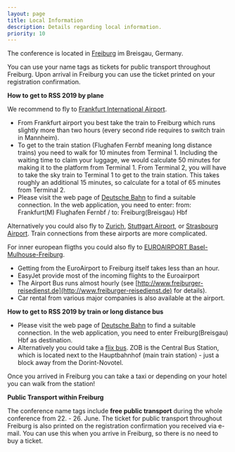 ```yaml
---
layout: page
title: Local Information
description: Details regarding local information.
priority: 10
---
```

The conference is located in [Freiburg](http://www.freiburg.de) im Breisgau, Germany.

<p class="message">
You can use your name tags as tickets for public transport throughout
Freiburg. Upon arrival in Freiburg you can use the ticket printed on
your registration confirmation.
</p>


**How to get to RSS 2019 by plane**

We recommend to fly to [Frankfurt International Airport](http://www.frankfurt-airport.com/en.html). 
* From Frankfurt airport you best take the train to Freiburg which runs slightly more than two hours (every second ride requires to switch train in Mannheim).
* To get to the train station (Flughafen Fernbf meaning long distance trains) you need to walk for 10 minutes from Terminal 1. Including the waiting time to claim your luggage, we would calculate 50 minutes for making it to the platform from Terminal 1. From Terminal 2, you will have to take the sky train to Terminal 1 to get to the train station. This takes roughly an additional 15 minutes, so calculate for a total of 65 minutes from Terminal 2.
* Please visit the web page of [Deutsche Bahn](https://www.bahn.com/en/view/index.shtml) to find a suitable connection. In the web application, you need to enter: from: Frankfurt(M) Flughafen Fernbf / to: Freiburg(Breisgau) Hbf

Alternatively you could also fly to [Zurich](https://www.zurich-airport.com/), [Stuttgart Airport](http://www.stuttgart-airport.com/),
 or [Strasbourg Airport](http://www.strasbourg.aeroport.fr/en). Train connections from these airports are more complicated.

For inner european fligths you could also fly to [EUROAIRPORT Basel-Mulhouse-Freiburg](https://www.euroairport.com/en/). 
* Getting from the EuroAirport to Freiburg itself takes less than an hour.
* EasyJet provide most of the incoming flights to the Euroairport
* The Airport Bus runs almost hourly (see [http://www.freiburger-reisedienst.de](http://www.freiburger-reisedienst.de) for details).
* Car rental from various major companies is also available at the airport.

**How to get to RSS 2019 by train or long distance bus**

* Please visit the web page of [Deutsche Bahn](https://www.bahn.com/en/view/index.shtml) to find a suitable connection. In the web application, you need to enter Freiburg(Breisgau) Hbf as destination.
* Alternatively you could take a [flix bus](https://global.flixbus.com/). ZOB is the Central Bus Station, which is located next to the Hauptbahnhof (main train station) - just a block away from the Dorint-Novotel.  

Once you arrived in Freiburg you can take a taxi or depending on your hotel you can walk from the station!

**Public Transport within Freiburg**

The conference name tags include <b>free public transport</b> during
the whole conference from 22. - 26. June. The ticket for public
transport throughout Freiburg is also printed on the registration
confirmation you received via e-mail. You can use this when you arrive
in Freiburg, so there is no need to buy a ticket.